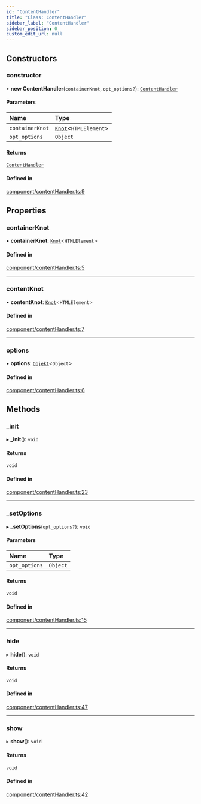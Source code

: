 ```yaml
---
id: "ContentHandler"
title: "Class: ContentHandler"
sidebar_label: "ContentHandler"
sidebar_position: 0
custom_edit_url: null
---
```


## Constructors

### constructor

• **new ContentHandler**(`containerKnot`, `opt_options?`): [`ContentHandler`](ContentHandler.md)

#### Parameters

| Name | Type |
| :------ | :------ |
| `containerKnot` | [`Knot`](Knot.md)\<`HTMLElement`\> |
| `opt_options` | `Object` |

#### Returns

[`ContentHandler`](ContentHandler.md)

#### Defined in

[component/contentHandler.ts:9](https://github.com/siposdani87/sui-js/blob/9aff0f0/src/component/contentHandler.ts#L9)

## Properties

### containerKnot

• **containerKnot**: [`Knot`](Knot.md)\<`HTMLElement`\>

#### Defined in

[component/contentHandler.ts:5](https://github.com/siposdani87/sui-js/blob/9aff0f0/src/component/contentHandler.ts#L5)

___

### contentKnot

• **contentKnot**: [`Knot`](Knot.md)\<`HTMLElement`\>

#### Defined in

[component/contentHandler.ts:7](https://github.com/siposdani87/sui-js/blob/9aff0f0/src/component/contentHandler.ts#L7)

___

### options

• **options**: [`Objekt`](Objekt.md)\<`Object`\>

#### Defined in

[component/contentHandler.ts:6](https://github.com/siposdani87/sui-js/blob/9aff0f0/src/component/contentHandler.ts#L6)

## Methods

### \_init

▸ **_init**(): `void`

#### Returns

`void`

#### Defined in

[component/contentHandler.ts:23](https://github.com/siposdani87/sui-js/blob/9aff0f0/src/component/contentHandler.ts#L23)

___

### \_setOptions

▸ **_setOptions**(`opt_options?`): `void`

#### Parameters

| Name | Type |
| :------ | :------ |
| `opt_options` | `Object` |

#### Returns

`void`

#### Defined in

[component/contentHandler.ts:15](https://github.com/siposdani87/sui-js/blob/9aff0f0/src/component/contentHandler.ts#L15)

___

### hide

▸ **hide**(): `void`

#### Returns

`void`

#### Defined in

[component/contentHandler.ts:47](https://github.com/siposdani87/sui-js/blob/9aff0f0/src/component/contentHandler.ts#L47)

___

### show

▸ **show**(): `void`

#### Returns

`void`

#### Defined in

[component/contentHandler.ts:42](https://github.com/siposdani87/sui-js/blob/9aff0f0/src/component/contentHandler.ts#L42)
